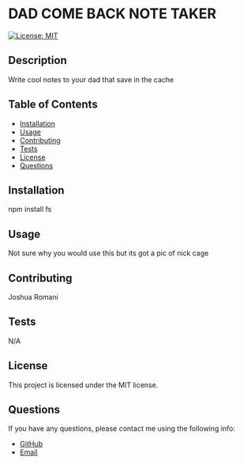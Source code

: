 # DAD COME BACK NOTE TAKER

[![License: MIT](https://img.shields.io/badge/License-MIT-yellow.svg)](https://opensource.org/licenses/MIT)

## Description

Write cool notes to your dad that save in the cache

## Table of Contents

- [Installation](#installation)
- [Usage](#usage)
- [Contributing](#contributing)
- [Tests](#tests)
- [License](#license)
- [Questions](#questions)

## Installation

npm install fs 

## Usage

Not sure why you would use this but its got a pic of nick cage

## Contributing

Joshua Romani

## Tests

N/A

## License

This project is licensed under the MIT license.

## Questions

If you have any questions, please contact me using the following info:

- [GitHub](https://github.com/DongleJosh)
- [Email](JoshuaJamesRomani@gmail.com)